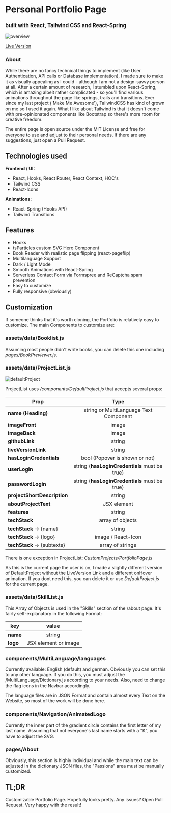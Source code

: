 # Personal Portfolio Page

### built with React, Tailwind CSS and React-Spring

![overview](https://kochannek.com/customSVG.gif)

[Live Version](https://kochannek.com/)

### About

While there are no fancy technical things to implement (like User Authentication, API calls or Database implementation), I made sure to make it as visually appealing as I could - although I am not a design-savvy person at all. After a certain amount of research, I stumbled upon React-Spring, which is amazing albeit rather complicated - so you'll find various animations throughout the page like springs, trails and transitions.
Ever since my last project ('Make Me Awesome'), TailwindCSS has kind of grown on me so I used it again. What I like about Tailwind is that it doesn't come with pre-opinionated components like Bootstrap so there's more room for creative freedom.

The entire page is open source under the MIT License and free for everyone to use and adjust to their personal needs. If there are any suggestions, just open a Pull Request.

## Technologies used

**Frontend / UI:**

- React, Hooks, React Router, React Context, HOC's
- Tailwind CSS
- React-Icons

**Animations:**

- React-Spring (Hooks API)
- Tailwind Transitions

## Features

- Hooks
- tsParticles custom SVG Hero Component
- Book Reader with realistic page flipping (react-pageflip)
- Multilanguage Support
- Dark / Light Mode
- Smooth Animations with React-Spring
- Serverless Contact Form via Formspree and ReCaptcha spam prevention
- Easy to customize
- Fully responsive (obviously)

## Customization

If someone thinks that it's worth cloning, the Portfolio is relatively easy to customize. The main Components to customize are:

### **assets/data/Booklist.js**
Assuming most people didn't write books, you can delete this one including _pages/BookPreviewer.js_.

### **assets/data/ProjectList.js**

![defaultProject](https://kochannek.com/defaultProject.gif)

ProjectList uses _/components/DefaultProject.js_ that accepts several props:

| Prop | Type |
| ------------- |:-------------:|
|**name (Heading)** | string or MultiLanguage Text Component |
| **imageFront** | image |
| **imageBack** | image |
| **githubLink** | string |
| **liveVersionLink** | string |
| **hasLoginCredentials** | bool (Popover is shown or not) |
| **userLogin** | string (**hasLoginCredentials** must be true) |
| **passwordLogin** | string (**hasLoginCredentials** must be true) |
| **projectShortDescription** | string |
| **aboutProjectText** | JSX element |
| **features** | string |
| **techStack** | array of objects |
| **techStack** -> {name} | string |
| **techStack** -> {logo} | image / React-Icon |
| **techStack** -> {subtexts} | array of strings |

There is one exception in ProjectList: _CustomProjects/PortfolioPage.js_

As this is the current page the user is on, I made a slightly different version of DefaultProject without the LiveVersion Link and a different onHover animation. If you dont need this, you can delete it or use _DefaultProject.js_ for the current page.

### **assets/data/SkillList.js**

This Array of Objects is used in the "Skills" section of the /about page. It's fairly self-explanatory in the following Format: 

| key | value |
| ------------- |:-------------:|
| **name** | string |
| **logo** | JSX element or image |

### **components/MultiLanguage/languages**

Currently available: English (default) and german. Obviously you can set this to any other language. If you do this, you must adjust the /MultiLanguage/Dictionary.js according to your needs. Also, need to change the flag icons in the Navbar accordingly.

The language files are in JSON Format and contain almost every Text on the Website, so most of the work will be done here.


### **components/Navigation/AnimatedLogo** 

Currently the inner part of the gradient circle contains the first letter of my last name. Assuming that not everyone's last name starts with a "K", you have to adjust the SVG.

### **pages/About**

Obviously, this section is highly individual and while the main text can be adjusted in the dictionary JSON files, the "Passions" area must be manually customized.

## TL;DR

Customizable Portfolio Page. Hopefully looks pretty. Any issues? Open Pull Request.
Very happy with the result!
